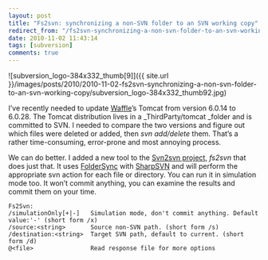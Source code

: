 ```yaml
---
layout: post
title: "Fs2svn: synchronizing a non-SVN folder to an SVN working copy"
redirect_from: "/fs2svn-synchronizing-a-non-svn-folder-to-an-svn-working-copy"
date: 2010-11-02 11:43:14
tags: [subversion]
comments: true
---
```


![subversion_logo-384x332_thumb[9]]({{ site.url }}/images/posts/2010/2010-11-02-fs2svn-synchronizing-a-non-svn-folder-to-an-svn-working-copy/subversion_logo-384x332_thumb92.jpg)

I’ve recently needed to update [Waffle](https://github.com/dblock/waffle/)’s Tomcat from version 6.0.14 to 6.0.28. The Tomcat distribution lives in a _ThirdParty/tomcat _folder and is committed to SVN. I needed to compare the two versions and figure out which files were deleted or added, then _svn add/delete_ them. That’s a rather time-consuming, error-prone and most annoying process.

We can do better. I added a new tool to the [Svn2svn project](https://github.com/dblock/svn2svn), _fs2svn_ that does just that. It uses [FolderSync](http://www.codeproject.com/KB/files/kratfoldersync.aspx) with [SharpSVN](http://sharpsvn.open.collab.net/) and will perform the appropriate svn action for each file or directory. You can run it in simulation mode too. It won’t commit anything, you can examine the results and commit them on your time.

```
Fs2Svn:
/simulationOnly[+|-]   Simulation mode, don't commit anything. Default value:'-' (short form /x)
/source:<string>       Source non-SVN path. (short form /s)
/destination:<string>  Target SVN path, default to current. (short form /d)
@<file>                Read response file for more options
```
